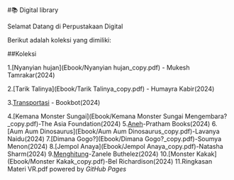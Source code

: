 #📚 Digital library

Selamat Datang di Perpustakaan Digital

Berikut adalah koleksi yang dimiliki:

##Koleksi

1.[Nyanyian hujan](Ebook/Nyanyian hujan_copy.pdf) - Mukesh Tamrakar(2024)

2.[Tarik Talinya](Ebook/Tarik Talinya_copy.pdf) - Humayra Kabir(2024)

3.[Transportasi](Ebook/Transportasi_copy.pdf) - Bookbot(2024)

4.[Kemana Monster Sungai](Ebook/Kemana Monster Sungai Mengembara?_copy.pdf)-The Asia Foundation(2024)
5.[Aneh](Ebook/Aneh_copy.pdf)-Pratham Books(2024)
6.[Aum Aum Dinosaurus](Ebook/Aum Aum Dinosaurus_copy.pdf)-Lavanya Naidu(2024)
7.[Dimana Gogo?](Ebook/Dimana Gogo?_copy.pdf)-Soumya Menon(2024)
8.[Jempol Anaya](Ebook/Jempol Anaya_copy.pdf)-Natasha Sharm(2024)
9.[Menghitung](Ebook/Menghitung_copy.pdf)-Zanele Buthelez(2024)
10.[Monster Kakak](Ebook/Monster Kakak_copy.pdf)-Bel Richardison(2024)
11.Ringkasan Materi VR.pdf
powered by _GitHub Pages_
